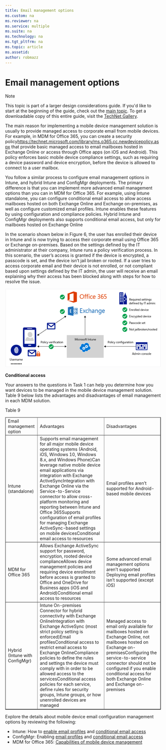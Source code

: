 ```yaml
---
title: Email management options
ms.custom: na
ms.reviewer: na
ms.service: multiple
ms.suite: na
ms.technology: na 
ms.tgt_pltfrm: na
ms.topic: article
ms.assetid:  
author: robmazz
---
```

# Email management options

>[!NOTE]
>This topic is part of a larger design considerations guide. If you'd like to start at the beginning of the guide, check out the [main topic](mdm-design-considerations-guide.md). To get a downloadable copy of this entire guide, visit the [TechNet Gallery](https://gallery.technet.microsoft.com/Mobile-Device-Management-7d401582).

The main reason for implementing a mobile device management solution is usually to provide managed access to corporate email from mobile devices. For example, in <token>MDM for Office 365</token>, you can create a <externalLink><linkText>security policy</linkText><linkUri>https://technet.microsoft.com/library/ms.o365.cc.newdevicepolicy.aspx</linkUri></externalLink> that provide basic managed access to email mailboxes hosted in <token>Exchange Online</token> or access through Office apps (on iOS and Android). This policy enforces basic mobile device compliance settings, such as requiring a device password and device encryption, before the device is allowed to connect to a user mailbox.

You follow a similar process to configure email management options in <token>Intune</token>, and hybrid <token>Intune</token> and <token>ConfigMgr</token> deployments. The primary difference is that you can implement more advanced email management options than you can in <token>MDM for Office 365</token>. For example, using <token>Intune</token> standalone, you can configure conditional email access to allow access mailboxes hosted on both <token>Exchange Online</token> and Exchange on-premises, as well as configure customized email profiles. <token>Intune</token> enables these features by using configuration and compliance policies.  Hybrid <token>Intune</token> and <token>ConfigMgr</token> deployments also supports conditional email access, but only for mailboxes hosted on <token>Exchange Online

In the scenario shown below in Figure 6, the user has enrolled their device in <token>Intune</token> and is now trying to access their corporate email using <token>Office 365</token> or Exchange on-premises. Based on the settings defined by the IT administrator at their company, <token>Intune</token> runs a policy verification process. In this scenario, the user’s access is granted if the device is encrypted, a passcode is set, and the device isn’t jail broken or rooted. If a user tries to access corporate email and their device is not enrolled, or not compliant based upon settings defined by the IT admin, the user will receive an email explaining why their access has been blocked along with steps for how to resolve the issue. 

![Conditional access](./media/MDM_Figure_06.png)

**Conditional access**

Your answers to the questions in Task 1 can help you determine how you want devices to be managed in the mobile device management solution. Table 9 below lists the advantages and disadvantages of email management in each MDM solution.

</para><para><legacyBold>Table 9</legacyBold></para><table border="1"><thead><tr><TD><para>Email management option</para></TD><TD><para>Advantages</para></TD><TD><para>Disadvantages</para></TD></tr></thead><tbody><tr><TD><para><token>Intune</token> (standalone)</para></TD><TD><list class="bullet"><listItem><para>Supports email management for all major mobile device operating systems (Android, iOS, Windows 10, Windows 8.x, and Windows Phone)</para></listItem><listItem><para>Can leverage native mobile device email applications via integration with <token>Exchange ActiveSync</token></para></listItem><listItem><para>Integration with <token>Exchange Online</token> via the Service-to-Service connector to allow cross-platform monitoring and reporting between <token>Intune</token> and <token>Office 365</token></para></listItem><listItem><para>Supports configuration of email profiles for managing <token>Exchange ActiveSync</token>-based settings on mobile devices</para></listItem><listItem><para>Conditional email access to resources</para></listItem></list></TD><TD><list class="bullet"><listItem><para>	Email profiles aren’t supported for Android-based mobile devices</para></listItem></list></TD></tr><tr><TD><para><token>MDM for Office 365</token></para></TD><TD><list class="bullet"><listItem><para>Allows <token>Exchange ActiveSync</token> support for password, encryption, rooted device compliance</para></listItem><listItem><para>Allows device management policies and requiring device enrollment before access is granted to Office and OneDrive for Business apps (iOS and Android)</para></listItem><listItem><para>Conditional email access to resources</para></listItem></list></TD><TD><list class="bullet"><listItem><para>	Some advanced email management options aren’t supported  </para></listItem><listItem><para>Deploying email profiles isn’t supported (except iOS)</para></listItem></list></TD></tr><tr><TD><para>Hybrid (<token>Intune</token> with <token>ConfigMgr</token>)</para></TD><TD><list class="bullet"><listItem><para><token>Intune</token> On-premises Connector for hybrid connectivity with <token>Exchange Online</token></para></listItem><listItem><para>Integration with <token>Exchange ActiveSync</token> (most strict policy setting is enforced)</para></listItem><listItem><para>Email profiles</para></listItem><listItem><para>Conditional access to restrict email access to <token>Exchange Online</token></para></listItem><listItem><para>Compliance policies to define the rules and settings the device must comply with in order to be allowed access to the services</para></listItem><listItem><para>Conditional access policies for each service, define rules for security groups, <token>Intune</token> groups, or how unenrolled devices are managed</para></listItem></list></TD><TD><list class="bullet"><listItem><para>Managed access to email only available for mailboxes hosted on <token>Exchange Online</token>, not mailboxes hosted on Exchange on-premises</para></listItem><listItem><para>Configuring the service-to-service connector should not be configured if you enable conditional access for both <token>Exchange Online</token> and Exchange on-premises</para></listItem></list></TD></tr></tbody></table><para>

Explore the details about mobile device email configuration management options by reviewing the following:

- Intune: How to [enable email profiles](https://technet.microsoft.com/library/dn800672.aspx) and [conditional email access](https://technet.microsoft.com/library/dn818907.aspx)
- ConfigMgr: Enabling [email profiles](https://technet.microsoft.com/library/dn554227.aspx)  and [conditional email access](https://technet.microsoft.com/library/dn919655.aspx)
- MDM for Office 365: [Capabilities of mobile device management](https://technet.microsoft.com/library/ms.o365.cc.devicepolicysupporteddevice.aspx)